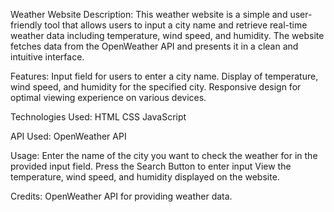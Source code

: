 Weather Website
Description:
This weather website is a simple and user-friendly tool that allows users to input a city name and retrieve real-time weather data including temperature, wind speed, and humidity. The website fetches data from the OpenWeather API and presents it in a clean and intuitive interface.

Features:
Input field for users to enter a city name.
Display of temperature, wind speed, and humidity for the specified city.
Responsive design for optimal viewing experience on various devices.

Technologies Used:
HTML
CSS
JavaScript

API Used:
OpenWeather API

Usage:
Enter the name of the city you want to check the weather for in the provided input field.
Press the Search Button to enter input
View the temperature, wind speed, and humidity displayed on the website.

Credits:
OpenWeather API for providing weather data.
